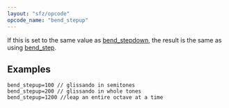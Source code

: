 ```yaml
---
layout: "sfz/opcode"
opcode_name: "bend_stepup"
---
```

If this is set to the same value as [bend_stepdown](bend_stepdown),
the result is the same as using [bend_step](bend_step).

## Examples

```
bend_stepup=100 // glissando in semitones
bend_stepup=200 // glissando in whole tones
bend_stepup=1200 //leap an entire octave at a time
```
